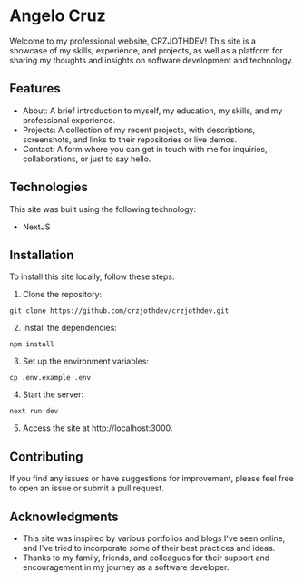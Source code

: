 # Angelo Cruz

Welcome to my professional website, CRZJOTHDEV! This site is a showcase of my skills, experience, and projects, as well as a platform for sharing my thoughts and insights on software development and technology.

## Features

- About: A brief introduction to myself, my education, my skills, and my professional experience.
- Projects: A collection of my recent projects, with descriptions, screenshots, and links to their repositories or live demos.
- Contact: A form where you can get in touch with me for inquiries, collaborations, or just to say hello.

## Technologies

This site was built using the following technology:

- NextJS

## Installation

To install this site locally, follow these steps:

1. Clone the repository:

```
git clone https://github.com/crzjothdev/crzjothdev.git
```

2. Install the dependencies:

```
npm install
```

3. Set up the environment variables:

```
cp .env.example .env
```

4. Start the server:

```
next run dev
```

5. Access the site at http://localhost:3000.

## Contributing

If you find any issues or have suggestions for improvement, please feel free to open an issue or submit a pull request.

## Acknowledgments

- This site was inspired by various portfolios and blogs I've seen online, and I've tried to incorporate some of their best practices and ideas.
- Thanks to my family, friends, and colleagues for their support and encouragement in my journey as a software developer.